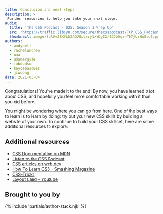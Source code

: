 ```yaml
---
title: Conclusion and next steps
description: >
 Further resources to help you take your next steps.
audio:
  title: 'The CSS Podcast - 025: Season 1 Wrap Up'
  src: 'https://traffic.libsyn.com/secure/thecsspodcast/TCP_CSS_Podcast_Episode_025_v2.0.mp3?dest-id=1891565'
  thumbnail: image/foR0vJZKULb5AGJExlazy1xYDgI2/ECDb0qa4TB7yUsHwBic8.png
authors:
  - andybell
  - rachelandrew
  - una
  - adamargyle
  - robdodson
  - kaycebasques
  - jiwoong
date: 2021-05-04
---
```


Congratulations! You've made it to the end!
By now, you have learned _a lot_ about CSS,
and hopefully you feel more comfortable working with it than you did before.

You might be wondering where you can go from here.
One of the  best ways to learn is to learn by doing: try out your new CSS skills by building a website of your own.
To continue to build your CSS skillset, here are some additional resources to explore:

## Additional resources

- [CSS Documentation on MDN](https://developer.mozilla.org/en-US/docs/Web/CSS)
- [Listen to the CSS Podcast](https://thecsspodcast.libsyn.com)
- [CSS articles on web.dev](https://web.dev/tags/css/)
- [How To Learn CSS - Smashing Magazine](https://www.smashingmagazine.com/2019/01/how-to-learn-css/)
- [CSS-Tricks](https://css-tricks.com/tag/css/)
- [Layout Land - Youtube](https://www.youtube.com/channel/UC7TizprGknbDalbHplROtag)

## Brought to you by

{% include 'partials/author-stack.njk' %}
